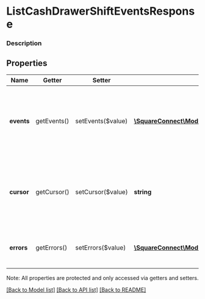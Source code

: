 # ListCashDrawerShiftEventsResponse

### Description



## Properties
Name | Getter | Setter | Type | Description | Notes
------------ | ------------- | ------------- | ------------- | ------------- | -------------
**events** | getEvents() | setEvents($value) | [**\SquareConnect\Model\CashDrawerShiftEvent[]**](CashDrawerShiftEvent.md) | All of the events (payments, refunds, etc.) for a cash drawer during the shift. | [optional] 
**cursor** | getCursor() | setCursor($value) | **string** | Opaque cursor for fetching the next page. Cursor is not present in the last page of results. | [optional] 
**errors** | getErrors() | setErrors($value) | [**\SquareConnect\Model\Error[]**](Error.md) | Any errors that occurred during the request. | [optional] 

Note: All properties are protected and only accessed via getters and setters.

[[Back to Model list]](../../README.md#documentation-for-models) [[Back to API list]](../../README.md#documentation-for-api-endpoints) [[Back to README]](../../README.md)

